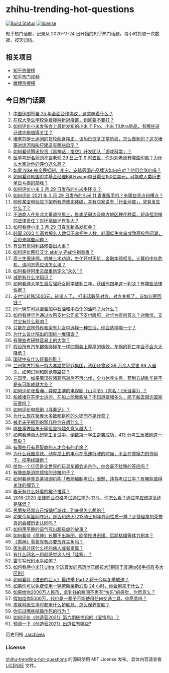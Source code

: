 # zhihu-trending-hot-questions

[![Build Status](https://github.com/justjavac/zhihu-trending-hot-questions/workflows/ci/badge.svg?branch=master)](https://github.com/justjavac/zhihu-trending-hot-questions/actions)
[![license](https://img.shields.io/github/license/justjavac/zhihu-trending-hot-questions)](https://github.com/justjavac/zhihu-trending-hot-questions/blob/master/LICENSE)

知乎热门话题，记录从 2020-11-24 日开始的知乎热门话题。每小时抓取一次数据，按天[归档](./archives)。

## 相关项目

- [知乎热搜榜](https://github.com/justjavac/zhihu-trending-top-search)
- [知乎热门视频](https://github.com/justjavac/zhihu-trending-hot-video)
- [微博热搜榜](https://github.com/justjavac/weibo-trending-hot-search)

## 今日热门话题

<!-- BEGIN -->
<!-- 最后更新时间 Tue Mar 30 2021 02:09:35 GMT+0800 (China Standard Time) -->
1. [中国伊朗签署 25 年全面合作协议，这意味着什么？](https://www.zhihu.com/question/409693519)
1. [在校大学生学校免费接种新冠疫苗，到底要不要打？](https://www.zhihu.com/question/447174102)
1. [如何评价小米发布会上最新发布的小米 11 Pro、小米 11Ultra新品，有哪些设计或功能值得关注？](https://www.zhihu.com/question/451810546)
1. [堵塞苏伊士运河的货轮船身摆正，该船已恢复正常航线，怎么做到的？这次堵塞对运河和船只建造有哪些启示？](https://www.zhihu.com/question/451841669)
1. [如何看待腾讯投资《黑神话：悟空》开发团队「游戏科学」？](https://www.zhihu.com/question/451911009)
1. [医学考研名师刘不言老师 29 日上午 9 时去世，你对刘老师有哪些印象？为什么大家对他的评价这么高？](https://www.zhihu.com/question/451858460)
1. [如果 Nike 被全民抵制，李宁、安踏等国产品牌该如何应对？他们会涨价吗？](https://www.zhihu.com/question/451194190)
1. [如何看待韩国对冲基金经理Bill Hwang单日爆仓150亿美元，可能成人类历史单日亏损的颠峰？](https://www.zhihu.com/question/451765917)
1. [如何评价小米 3 月 29 日发布的小米手环 6 ？](https://www.zhihu.com/question/451923518)
1. [如何评价 2021 年 3 月 29 日发布的小米 11 青春版手机？有哪些亮点和槽点？](https://www.zhihu.com/question/451833908)
1. [网传某宝电玩店下架所有游戏实体碟，并有店家说有「行业地震」，究竟发生什么了？](https://www.zhihu.com/question/451888962)
1. [不法商人在东北大量盗挖黑土，售卖至周边及南方地区种花种菜，将承担怎样的法律责任？对环境破坏有多大？](https://www.zhihu.com/question/451394725)
1. [如何看待小米 3 月 29 日春季新品发布会？](https://www.zhihu.com/question/451916735)
1. [韩国 2020 年高考报名人数低于总招生人数，韩国低生育率或致高校倒闭潮，会带来哪些问题？](https://www.zhihu.com/question/451803760)
1. [有没有觉得利路修要出大事？](https://www.zhihu.com/question/450542660)
1. [如何评价网红艾比 abbily 完成性别重置？](https://www.zhihu.com/question/451678664)
1. [高三生很迷惘，机械土木劝退，生化环材天坑，金融本硕柜员，计算机中年危机，请问志愿应该怎么填？](https://www.zhihu.com/question/451564768)
1. [如何看待阿里云盘重新定义“永久”？](https://www.zhihu.com/question/451158111)
1. [减肥有什么冷知识？](https://www.zhihu.com/question/334673162)
1. [如何看待大学生酒后强奸女同学被判三年，获缓刑四年这一判决？有哪些法律依据？](https://www.zhihu.com/question/451718320)
1. [支付宝转账5000元，转错人了， 打电话联系对方，对方关机了，该如何要回钱？](https://www.zhihu.com/question/351571558)
1. [同一辆车可以混着加中石油和中石化的油吗？为什么？](https://www.zhihu.com/question/27811416)
1. [如何看待华为通过收购支付公司拿下支付牌照，对华为有何意义？对微信、支付宝有什么影响？](https://www.zhihu.com/question/451713711)
1. [只能在武林外传和家有儿女中选择一种生活，你会选择哪一个？](https://www.zhihu.com/question/448595247)
1. [为什么设计院出的图纸一堆错误？](https://www.zhihu.com/question/424426309)
1. [有哪些考研特容易上的大学？](https://www.zhihu.com/question/295853267)
1. [假设所有汽车都像碰碰车一样四周装上厚厚的橡胶，车祸的死亡率会不会大大降低？](https://www.zhihu.com/question/451276962)
1. [国货中有什么好看的鞋？](https://www.zhihu.com/question/278654959)
1. [兰州警方打掉一特大套路贷犯罪集团，该团伙曾致 39 万余人受害 89 人自杀，如何识别和防范套路贷？](https://www.zhihu.com/question/451697652)
1. [三国里，如果蜀汉在诸葛亮逝后不再北伐，全力休养生息，苟到五胡乱华是不是有可能成就大业？](https://www.zhihu.com/question/450831136)
1. [如何评价张哲瀚、龚俊主演的电视剧《山河令》（原名：《天涯客》）？](https://www.zhihu.com/question/445758475)
1. [船被堵在苏伊士运河，在船上能做些啥？不知道要堵多久，能下船去周边国家玩耍吗？](https://www.zhihu.com/question/451338897)
1. [如何评价电视剧《寻秦记》？](https://www.zhihu.com/question/25122708)
1. [为什么现在聚餐大多数都是吃的火锅而不是炒菜？](https://www.zhihu.com/question/450776646)
1. [被老夫子捆到的那几秒你在想什么？](https://www.zhihu.com/question/448745491)
1. [哪些事做起来无聊但坚持越久意义越大？](https://www.zhihu.com/question/25365330)
1. [如何看待浙大研究生复试中，倒数第一学生逆袭成功，413 分考生反被刷这一现象？](https://www.zhihu.com/question/450960027)
1. [有哪些只有高智商的人才会有的毛病？](https://www.zhihu.com/question/301999320)
1. [为什么我国高铁、动车顶上的电弓在高速行驶的时候，不会在摩擦力的作用下，把电线蹭断？](https://www.zhihu.com/question/293119115)
1. [给你一个亿但是全世界的玩具车都会追杀你，你会毫不犹豫的答应吗？](https://www.zhihu.com/question/451645568)
1. [有哪些能消除烦恼的沙雕句子？](https://www.zhihu.com/question/451692802)
1. [如何看待青岛某培训机构「教师编制考试」泄题，违背考试公平？有哪些值得关注的细节？](https://www.zhihu.com/question/451816020)
1. [春天有什么好看的裙子推荐？](https://www.zhihu.com/question/449583429)
1. [2016-2020 法律职业资格考试通过率为 13%，你怎么看？通过率应该提高还是降低？](https://www.zhihu.com/question/451279745)
1. [男朋友经常自己悄悄打游戏，到底是怎么想的？](https://www.zhihu.com/question/450289773)
1. [如果今年篮网夺冠，是否和热火1213骑士16年夺冠性质一样？走捷径拿的荣誉真的会被历史认同吗？](https://www.zhihu.com/question/451812296)
1. [如何用平静的语气写出超级虐的故事？](https://www.zhihu.com/question/441470456)
1. [如何看待《原神》长期不出新图、剧情推进迟缓、后期枯燥等体力刷本？](https://www.zhihu.com/question/450099883)
1. [《原神》零氪党有必要放弃主角吗？](https://www.zhihu.com/question/451301481)
1. [医生最讨厌什么样的病人或者家属？](https://www.zhihu.com/question/59500568)
1. [有什么网名一用就感觉这人很「哇塞」？](https://www.zhihu.com/question/446019130)
1. [雷军写代码水平如何？](https://www.zhihu.com/question/23832952)
1. [如何看待小米11 Ultra 全球首发的高透泄压阀技术?相较于普通ip68手机有多大区别?](https://www.zhihu.com/question/451709456)
1. [如何看待《进击的巨人》最终季 Part 2 将于今年冬季放送？](https://www.zhihu.com/question/451777277)
1. [如果你可以免费使用一辆劳斯莱斯幻影 24 小时，你会用来干什么？](https://www.zhihu.com/question/445380851)
1. [如果给你2000万人民币，拿到钱的瞬间不再有“快乐”的感觉，你愿意么？](https://www.zhihu.com/question/451036387)
1. [假如给你5000万，代价是一辈子不能使用任何交通工具，你愿意吗？](https://www.zhihu.com/question/447033541)
1. [皮肤科医生平时都用什么护肤品，怎么保养皮肤？](https://www.zhihu.com/question/266024316)
1. [你见过哪些结婚作死的行为？](https://www.zhihu.com/question/268605958)
1. [如何评价《创造营2021》第六期庆怜组的《爱情鸟》？](https://www.zhihu.com/question/451557224)
1. [预测一下《创造营2021》出道位有哪些?](https://www.zhihu.com/question/445054684)
<!-- END -->

历史归档 [./archives](./archives)

### License

[zhihu-trending-hot-questions](https://github.com/justjavac/zhihu-trending-hot-questions) 的源码使用 MIT License 发布。具体内容请查看 [LICENSE](./LICENSE) 文件。
